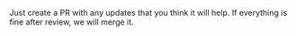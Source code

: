 Just create a PR with any updates that you think it will help. If everything is fine after review, we will merge it.
